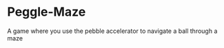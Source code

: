 Peggle-Maze
===========

A game where you use the pebble accelerator to navigate a ball through a maze
